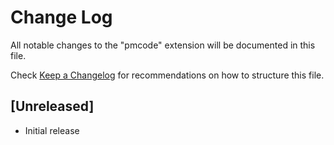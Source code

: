 # Change Log

All notable changes to the "pmcode" extension will be documented in this file.

Check [Keep a Changelog](http://keepachangelog.com/) for recommendations on how to structure this file.

## [Unreleased]

- Initial release
